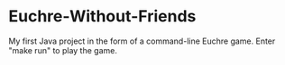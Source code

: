 # Euchre-Without-Friends

My first Java project in the form of a command-line Euchre game. Enter "make run" to play the game.
